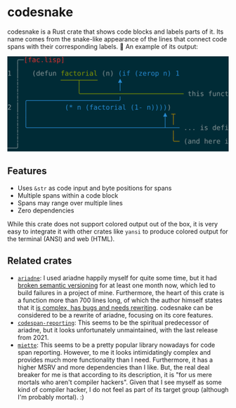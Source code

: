 # codesnake

codesnake is a Rust crate that shows code blocks and labels parts of it.
Its name comes from the snake-like appearance of
the lines that connect code spans with their corresponding labels. 🐍
An example of its output:

![Example output](example.svg)

## Features

* Uses `&str` as code input and byte positions for spans
* Multiple spans within a code block
* Spans may range over multiple lines
* Zero dependencies

While this crate does not support colored output out of the box,
it is very easy to integrate it with other crates like `yansi`
to produce colored output for the terminal (ANSI) and web (HTML).

## Related crates

* [`ariadne`](https://crates.io/crates/ariadne):
  I used ariadne happily myself for quite some time, but it had
  [broken semantic versioning](https://github.com/zesterer/ariadne/issues/116)
  for at least one month now, which led to build failures in a project of mine.
  Furthermore, the heart of this crate is a function more than 700 lines long,
  of which the author himself states that it
  [is complex, has bugs and needs rewriting][write.rs].
  codesnake can be considered to be a rewrite of ariadne, focusing on its core features.
* [`codespan-reporting`](https://crates.io/crates/codespan-reporting):
  This seems to be the spiritual predecessor of ariadne,
  but it looks unfortunately unmaintained, with the last release from 2021.
* [`miette`](https://crates.io/crates/miette):
  This seems to be a pretty popular library nowadays for code span reporting.
  However, to me it looks intimidatingly complex and
  provides much more functionality than I need.
  Furthermore, it has a higher MSRV and more dependencies than I like.
  But, the real deal breaker for me is that according to its description, it is
  "for us mere mortals who aren't compiler hackers".
  Given that I see myself as some kind of compiler hacker,
  I do not feel as part of its target group (although I'm probably mortal). :)

[write.rs]: https://github.com/zesterer/ariadne/blob/876a093653bdbe7b69f4e77cd122fed5caa37a27/src/write.rs#L10
